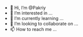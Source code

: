 - 👋 Hi, I’m @Pakriy
- 👀 I’m interested in ...
- 🌱 I’m currently learning ...
- 💞️ I’m looking to collaborate on ...
- 📫 How to reach me ...

<!---
Pakriy/Pakriy is a ✨ special ✨ repository because its `README.md` (this file) appears on your GitHub profile.
You can click the Preview link to take a look at your changes.
--->
